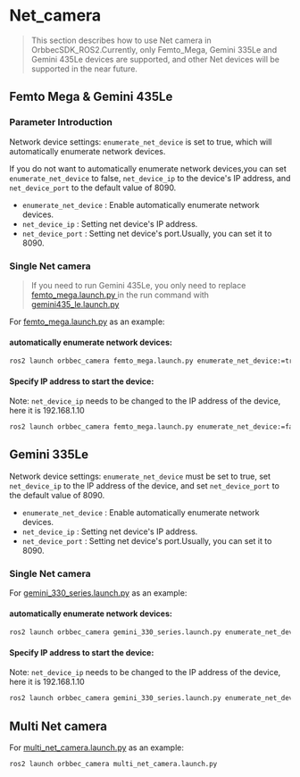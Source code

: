 # Net_camera

> This section describes how to use Net camera in OrbbecSDK_ROS2.Currently, only Femto_Mega, Gemini 335Le and Gemini 435Le devices are supported, and other Net devices will be supported in the near future.

## Femto Mega & Gemini 435Le

### Parameter Introduction

Network device settings: `enumerate_net_device` is set to true, which will automatically enumerate network devices.

If you do not want to automatically enumerate network devices,you can set `enumerate_net_device` to false, `net_device_ip` to the device's IP address, and `net_device_port` to the default value of 8090.

* `enumerate_net_device` : Enable automatically enumerate network devices.
* `net_device_ip` : Setting net device's IP address.
* `net_device_port` : Setting net device's port.Usually, you can set it to 8090.

### Single Net camera

> If you need to run Gemini 435Le, you only need to replace [femto_mega.launch.py ](../../launch/femto_mega.launch.py)in the run command with [gemini435_le.launch.py](../../launch/gemini435_le.launch.py)

For [femto_mega.launch.py](../../launch/femto_mega.launch.py) as an example:

#### automatically enumerate network devices:

```bash
ros2 launch orbbec_camera femto_mega.launch.py enumerate_net_device:=true
```

#### Specify IP address to start the device:

Note: `net_device_ip` needs to be changed to the IP address of the device, here it is 192.168.1.10

```bash
ros2 launch orbbec_camera femto_mega.launch.py enumerate_net_device:=false net_device_ip:=192.168.1.10 net_device_port:=8090
```

## Gemini 335Le

Network device settings: `enumerate_net_device` must be set to true, set `net_device_ip` to the IP address of the device, and set `net_device_port` to the default value of 8090.

* `enumerate_net_device` : Enable automatically enumerate network devices.
* `net_device_ip` : Setting net device's IP address.
* `net_device_port` : Setting net device's port.Usually, you can set it to 8090.

### Single Net camera

For [gemini_330_series.launch.py](../../launch/gemini_330_series.launch.py) as an example:

#### automatically enumerate network devices:

```bash
ros2 launch orbbec_camera gemini_330_series.launch.py enumerate_net_device:=true
```

#### Specify IP address to start the device:

Note: `net_device_ip` needs to be changed to the IP address of the device, here it is 192.168.1.10

```bash
ros2 launch orbbec_camera gemini_330_series.launch.py enumerate_net_device:=true net_device_ip:=192.168.1.10 net_device_port:=8090
```

## Multi Net camera

For [multi_net_camera.launch.py](./multi_net_camera.launch.py) as an example:

```bash
ros2 launch orbbec_camera multi_net_camera.launch.py
```
